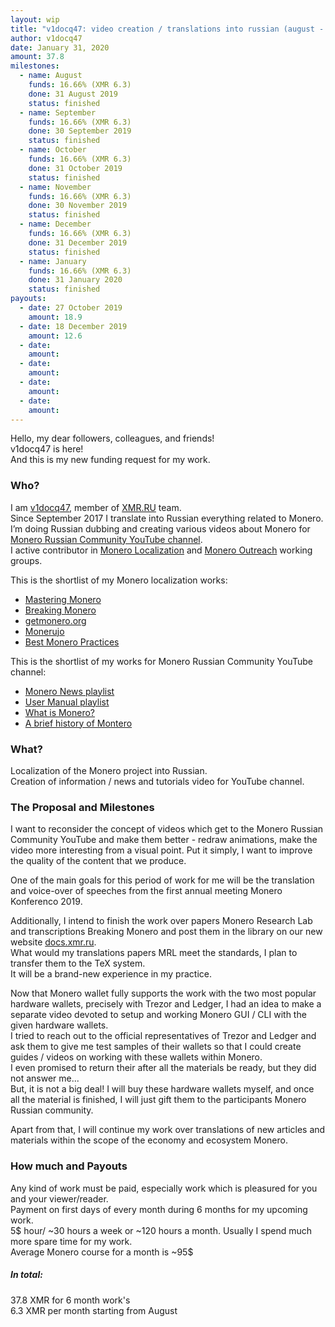 ```yaml
---
layout: wip
title: "v1docq47: video creation / translations into russian (august - january)"
author: v1docq47
date: January 31, 2020
amount: 37.8
milestones:
  - name: August
    funds: 16.66% (XMR 6.3)
    done: 31 August 2019
    status: finished
  - name: September
    funds: 16.66% (XMR 6.3) 
    done: 30 September 2019
    status: finished
  - name: October
    funds: 16.66% (XMR 6.3)
    done: 31 October 2019
    status: finished
  - name: November
    funds: 16.66% (XMR 6.3)
    done: 30 November 2019
    status: finished
  - name: December
    funds: 16.66% (XMR 6.3)
    done: 31 December 2019
    status: finished
  - name: January
    funds: 16.66% (XMR 6.3)
    done: 31 January 2020
    status: finished
payouts:
  - date: 27 October 2019
    amount: 18.9
  - date: 18 December 2019
    amount: 12.6
  - date:
    amount:
  - date:
    amount:
  - date:
    amount:
  - date:
    amount:
---
```


Hello, my dear followers, colleagues, and friends!  
v1docq47 is here!  
And this is my new funding request for my work.

### Who?

I am [v1docq47](https://t.me/v1docq47), member of [XMR.RU](https://xmr.ru/) team.  
Since September 2017 I translate into Russian everything related to Monero. I’m doing Russian dubbing and creating various videos about Monero for [Monero Russian Community YouTube channel](https://www.youtube.com/channel/UChZc5PLsbP5zeFrmOYMKGmA).  
I active contributor in [Monero Localization](https://taiga.getmonero.org/profile/v1docq47) and [Monero Outreach](https://taiga.getmonero.org/profile/v1docq47) working groups.

This is the shortlist of my Monero localization works:  
- [Mastering Monero](https://docs.xmr.ru/books/mastering-monero/)  
- [Breaking Monero](https://docs.xmr.ru/breaking/)  
- [getmonero.org](https://repo.getmonero.org/monero-project/monero-site/merge_requests/913)  
- [Monerujo](https://github.com/m2049r/xmrwallet/pull/278)  
- [Best Monero Practices](https://github.com/monero-ecosystem/outreach-docs/pull/68)

This is the shortlist of my works for Monero Russian Community YouTube channel:  
- [Monero News playlist](https://www.youtube.com/playlist?list=PLQyX7h187qnQWtCN6brBXsB9QLEuaJWQO)  
- [User Manual playlist](https://www.youtube.com/playlist?list=LLhZc5PLsbP5zeFrmOYMKGmA)  
- [What is Monero?](https://youtu.be/YfeRXFT3ECY)  
- [A brief history of Montero](https://youtu.be/r-VmVJN-UHk)

### What?

Localization of the Monero project into Russian.  
Creation of information / news and tutorials video for YouTube channel.  

### The Proposal and Milestones

I want to reconsider the concept of videos which get to the Monero Russian Community YouTube and make them better - redraw animations, make the video more interesting from a visual point. Put it simply, I want to improve the quality of the content that we produce.

One of the main goals for this period of work for me will be the translation and voice-over of speeches from the first annual meeting Monero Konferenco 2019.

Additionally, I intend to finish the work over papers Monero Research Lab and transcriptions Breaking Monero and post them in the library on our new website [docs.xmr.ru](https://docs.xmr.ru).  
What would my translations papers MRL meet the standards, I plan to transfer them to the TeX system.  
It will be a brand-new experience in my practice.

Now that Monero wallet fully supports the work with the two most popular hardware wallets, precisely with Trezor and Ledger, I had an idea to make a separate video devoted to setup and working Monero GUI / CLI with the given hardware wallets.  
I tried to reach out to the official representatives of Trezor and Ledger and ask them to give me test samples of their wallets so that I could create guides / videos on working with these wallets within Monero.  
I even promised to return their after all the materials be ready, but they did not answer me...  
But, it is not a big deal! I will buy these hardware wallets myself, and once all the material is finished, I will just gift them to the participants Monero Russian community.

Apart from that, I will continue my work over translations of new articles and materials within the scope of the economy and ecosystem Monero.

### How much and Payouts

Any kind of work must be paid, especially work which is pleasured for you and your viewer/reader.  
Payment on first days of every month during 6 months for my upcoming work.  
5$ hour/ ~30 hours a week or ~120 hours a month. Usually I spend much more spare time for my work.  
Average Monero course for a month is ~95$

##### In total:  
37.8 XMR for 6 month work's  
6.3 XMR per month starting from August

